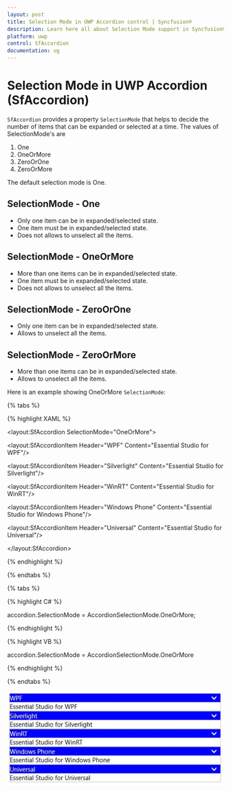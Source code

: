 ```yaml
---
layout: post
title: Selection Mode in UWP Accordion control | Syncfusion®
description: Learn here all about Selection Mode support in Syncfusion® UWP Accordion (SfAccordion) control and more.
platform: uwp
control: SfAccordion
documentation: ug
---
```


# Selection Mode in UWP Accordion (SfAccordion)

`SfAccordion` provides a property `SelectionMode` that helps to decide the number of items that can be expanded or selected at a time. The values of SelectionMode's are

1. One
2. OneOrMore
3. ZeroOrOne
4. ZeroOrMore

The default selection mode is One. 

## SelectionMode - One

* Only one item can be in expanded/selected state.
* One item must be in expanded/selected state.
* Does not allows to unselect all the items. 

## SelectionMode - OneOrMore

* More than one items can be in expanded/selected state. 
* One item must be in expanded/selected state.
* Does not allows to unselect all the items. 

## SelectionMode - ZeroOrOne

* Only one item can be in expanded/selected state.
* Allows to unselect all the items. 

## SelectionMode - ZeroOrMore

* More than one items can be in expanded/selected state.
* Allows to unselect all the items. 

Here is an example showing OneOrMore `SelectionMode`:

{% tabs %}

{% highlight XAML %}

<layout:SfAccordion SelectionMode="OneOrMore">

<layout:SfAccordionItem Header="WPF" Content="Essential Studio for WPF"/>

<layout:SfAccordionItem Header="Silverlight" Content="Essential Studio for Silverlight"/>

<layout:SfAccordionItem Header="WinRT" Content="Essential Studio for WinRT"/>

<layout:SfAccordionItem Header="Windows Phone" Content="Essential Studio for Windows Phone"/>

<layout:SfAccordionItem Header="Universal" Content="Essential Studio for Universal"/>

</layout:SfAccordion>

{% endhighlight %}

{% endtabs %}

{% tabs %}

{% highlight C# %}

accordion.SelectionMode = AccordionSelectionMode.OneOrMore;

{% endhighlight %}

{% highlight VB %}

accordion.SelectionMode = AccordionSelectionMode.OneOrMore

{% endhighlight %}

{% endtabs %}

![Selection-Mode-img1](Selection-Mode-images/Selection-Mode-img1.jpeg)



